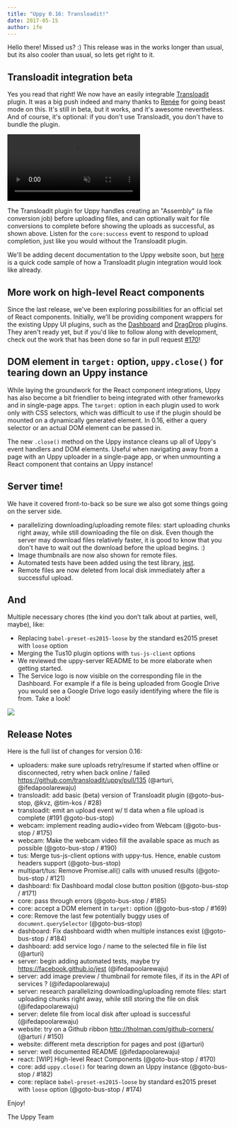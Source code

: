```yaml
---
title: "Uppy 0.16: Transloadit!"
date: 2017-05-15
author: ife
---
```


Hello there! Missed us? :) This release was in the works longer than usual, but its also cooler than usual, so lets get right to it.

<!-- more -->

## Transloadit integration beta

Yes you read that right! We now have an easily integrable [Transloadit](https://transloadit.com) plugin. It was a big push indeed and many thanks to [Renée](https://github.com/goto-bus-stop) for going beast mode on this. It's still in beta, but it works, and it's awesome nevertheless. And of course, it's optional: if you don't use Transloadit, you don't have to bundle the plugin.

<video alt="Demo video showing the Transloadit upload plugin in action." muted autoplay loop>
  <source src="/images/blog/0.16/transloadit.webm" type="video/webm">
  <source src="/images/blog/0.16/transloadit.mp4" type="video/mp4">
</video>

The Transloadit plugin for Uppy handles creating an "Assembly" (a file conversion job) before uploading files, and can optionally wait for file conversions to complete before showing the uploads as successful, as shown above. Listen for the `core:success` event to respond to upload completion, just like you would without the Transloadit plugin.

We'll be adding decent documentation to the Uppy website soon, but [here](https://gist.github.com/kvz/8ae07aa8c063c8e55abbc1580b50c8a4#file-uppy-demo-js-L117-L147) is a quick code sample of how a Transloadit plugin integration would look like already.

## More work on high-level React components

Since the last release, we've been exploring possibilities for an official set of React components. Initially, we'll be providing component wrappers for the existing Uppy UI plugins, such as the [Dashboard](/examples/dashboard) and [DragDrop](/examples/dragdrop) plugins. They aren't ready yet, but if you'd like to follow along with development, check out the work that has been done so far in pull request [#170](https://github.com/transloadit/uppy/pull/170)!

## DOM element in `target:` option, `uppy.close()` for tearing down an Uppy instance

While laying the groundwork for the React component integrations, Uppy has also become a bit friendlier to being integrated with other frameworks and in single-page apps. The `target:` option in each plugin used to work only with CSS selectors, which was difficult to use if the plugin should be mounted on a dynamically generated element. In 0.16, either a query selector or an actual DOM element can be passed in.

The new `.close()` method on the Uppy instance cleans up all of Uppy's event handlers and DOM elements. Useful when navigating away from a page with an Uppy uploader in a single-page app, or when unmounting a React component that contains an Uppy instance!

## Server time!

We have it covered front-to-back so be sure we also got some things going on the server side.

- parallelizing downloading/uploading remote files: start uploading chunks right away, while still downloading the file on disk.
Even though the server may download files relatively faster, it is good to know that you don't have to wait out the download before the upload begins. :)
- Image thumbnails are now also shown for remote files.
- Automated tests have been added using the test library, [jest](https://facebook.github.io/jest/).
- Remote files are now deleted from local disk immediately after a successful upload.

## And

Multiple necessary chores (the kind you don’t talk about at parties, well, maybe), like:

- Replacing `babel-preset-es2015-loose` by the standard es2015 preset with `loose` option
- Merging the Tus10 plugin options with `tus-js-client` options
- We reviewed the uppy-server README to be more elaborate when getting started.
- The Service logo is now visible on the corresponding file in the Dashboard. For example if a file is being uploaded from
Google Drive you would see a Google Drive logo easily identifying where the file is from. Take a look!

<img src="/images/blog/0.16/service-logos.png">

## Release Notes

Here is the full list of changes for version 0.16:
- uploaders: make sure uploads retry/resume if started when offline or disconnected, retry when back online / failed https://github.com/transloadit/uppy/pull/135 (@arturi, @ifedapoolarewaju)
- transloadit: add basic (beta) version of Transloadit plugin (@goto-bus-stop, @kvz, @tim-kos / #28)
- transloadit: emit an upload event w/ tl data when a file upload is complete (#191 @goto-bus-stop)
- webcam: implement reading audio+video from Webcam (@goto-bus-stop / #175)
- webcam: Make the webcam video fill the available space as much as possible (@goto-bus-stop / #190)
- tus: Merge tus-js-client options with uppy-tus. Hence, enable custom headers support (@goto-bus-stop)
- multipart/tus: Remove Promise.all() calls with unused results (@goto-bus-stop / #121)
- dashboard: fix Dashboard modal close button position (@goto-bus-stop / #171)
- core: pass through errors (@goto-bus-stop / #185)
- core: accept a DOM element in `target:` option (@goto-bus-stop / #169)
- core: Remove the last few potentially buggy uses of `document.querySelector` (@goto-bus-stop)
- dashboard: Fix dashboard width when multiple instances exist (@goto-bus-stop / #184)
- dashboard: add service logo / name to the selected file in file list (@arturi)
- server: begin adding automated tests, maybe try https://facebook.github.io/jest (@ifedapoolarewaju)
- server: add image preview / thumbnail for remote files, if its in the API of services ? (@ifedapoolarewaju)
- server: research parallelizing downloading/uploading remote files: start uploading chunks right away, while still storing the file on disk (@ifedapoolarewaju)
- server: delete file from local disk after upload is successful (@ifedapoolarewaju)
- website: try on a Github ribbon http://tholman.com/github-corners/ (@arturi / #150)
- website: different meta description for pages and post (@arturi)
- server: well documented README (@ifedapoolarewaju)
- react: [WIP] High-level React Components (@goto-bus-stop / #170)
- core: add `uppy.close()` for tearing down an Uppy instance (@goto-bus-stop / #182)
- core: replace `babel-preset-es2015-loose` by standard es2015 preset with `loose` option (@goto-bus-stop / #174)

Enjoy!

The Uppy Team
